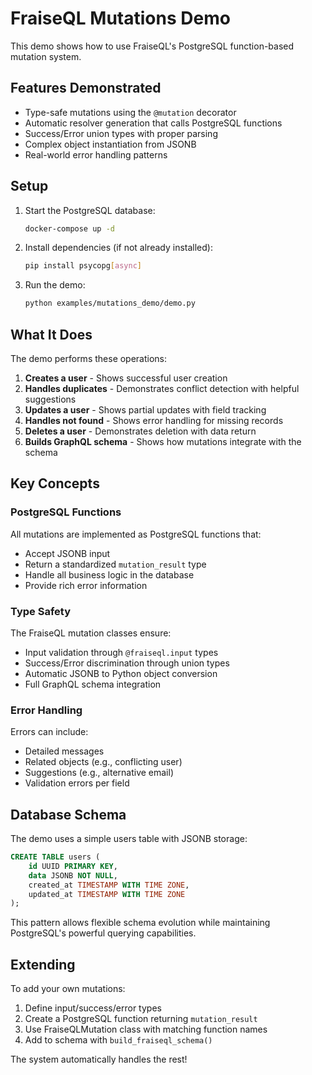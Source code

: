 # FraiseQL Mutations Demo

This demo shows how to use FraiseQL's PostgreSQL function-based mutation system.

## Features Demonstrated

- Type-safe mutations using the `@mutation` decorator
- Automatic resolver generation that calls PostgreSQL functions
- Success/Error union types with proper parsing
- Complex object instantiation from JSONB
- Real-world error handling patterns

## Setup

1. Start the PostgreSQL database:
   ```bash
   docker-compose up -d
   ```

2. Install dependencies (if not already installed):
   ```bash
   pip install psycopg[async]
   ```

3. Run the demo:
   ```bash
   python examples/mutations_demo/demo.py
   ```

## What It Does

The demo performs these operations:

1. **Creates a user** - Shows successful user creation
2. **Handles duplicates** - Demonstrates conflict detection with helpful suggestions
3. **Updates a user** - Shows partial updates with field tracking
4. **Handles not found** - Shows error handling for missing records
5. **Deletes a user** - Demonstrates deletion with data return
6. **Builds GraphQL schema** - Shows how mutations integrate with the schema

## Key Concepts

### PostgreSQL Functions

All mutations are implemented as PostgreSQL functions that:
- Accept JSONB input
- Return a standardized `mutation_result` type
- Handle all business logic in the database
- Provide rich error information

### Type Safety

The FraiseQL mutation classes ensure:
- Input validation through `@fraiseql.input` types
- Success/Error discrimination through union types
- Automatic JSONB to Python object conversion
- Full GraphQL schema integration

### Error Handling

Errors can include:
- Detailed messages
- Related objects (e.g., conflicting user)
- Suggestions (e.g., alternative email)
- Validation errors per field

## Database Schema

The demo uses a simple users table with JSONB storage:

```sql
CREATE TABLE users (
    id UUID PRIMARY KEY,
    data JSONB NOT NULL,
    created_at TIMESTAMP WITH TIME ZONE,
    updated_at TIMESTAMP WITH TIME ZONE
);
```

This pattern allows flexible schema evolution while maintaining PostgreSQL's powerful querying capabilities.

## Extending

To add your own mutations:

1. Define input/success/error types
2. Create a PostgreSQL function returning `mutation_result`
3. Use FraiseQLMutation class with matching function names
4. Add to schema with `build_fraiseql_schema()`

The system automatically handles the rest!
